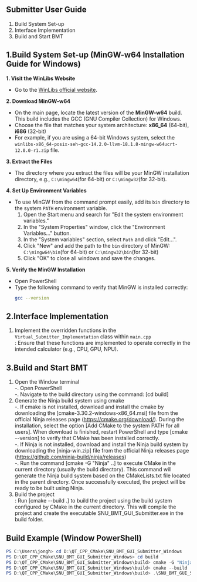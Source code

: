 ## Submitter User Guide
1. Build System Set-up  
2. Interface Implementation  
3. Build and Start BMT  
      
## 1.Build System Set-up (MinGW-w64 Installation Guide for Windows)
**1. Visit the WinLibs Website**  
- Go to the [WinLibs official website](https://www.winlibs.com/).  

**2. Download MinGW-w64**  
- On the main page, locate the latest version of the **MinGW-w64** build. This build includes the GCC (GNU Compiler Collection) for Windows.  
- Choose the file that matches your system architecture: **x86_64** (64-bit), **i686** (32-bit)  
- For example, if you are using a 64-bit Windows system, select the `winlibs-x86_64-posix-seh-gcc-14.2.0-llvm-18.1.8-mingw-w64ucrt-12.0.0-r1.zip` file.  
     
**3. Extract the Files**  
- The directory where you extract the files will be your MinGW installation directory, e.g., `C:\mingw64`(for 64-bit) or `C:\mingw32`(for 32-bit).   
     
**4. Set Up Environment Variables**   
- To use MinGW from the command prompt easily, add its `bin` directory to the system `PATH` environment variable.    
  1. Open the Start menu and search for "Edit the system environment variables."  
  2. In the "System Properties" window, click the "Environment Variables..." button.  
  3. In the "System variables" section, select `Path` and click "Edit...".  
  4. Click "New" and add the path to the `bin` directory of MinGW: `C:\mingw64\bin`(for 64-bit) or `C:\mingw32\bin`(for 32-bit)
  5. Click "OK" to close all windows and save the changes.

**5. Verify the MinGW Installation**
- Open PowerShell   
- Type the following command to verify that MinGW is installed correctly:
  ```bash
  gcc --version

## 2.Interface Implementation
   1) Implement the overridden functions in the `Virtual_Submitter_Implementation` class within `main.cpp`  
   : Ensure that these functions are implemented to operate correctly in the intended calculator (e.g., CPU, GPU, NPU).

## 3.Build and Start BMT
   1) Open the Window terminal  
  -. Open PowerShell   
  -. Navigate to the build directory using the command: [cd build]
   2) Generate the Ninja build system using cmake  
  -. If cmake is not installed, download and install the cmake by downloading the [cmake-3.30.2-windows-x86_64.msi] file from the official Ninja releases page (https://cmake.org/download/). During the installation, select the option [Add CMake to the system PATH for all users]. When download is finished, restart PowerShell and type [cmake --version] to verify that CMake has been installed correctly.  
  -. If Ninja is not installed, download and install the Ninja build system by downloading the [ninja-win.zip] file from the official Ninja releases page (https://github.com/ninja-build/ninja/releases)  
  -. Run the command [cmake -G "Ninja" ..] to execute CMake in the current directory (usually the build directory). This command will generate the Ninja build system based on the CMakeLists.txt file located in the parent directory. Once successfully executed, the project will be ready to be built using Ninja.
   4) Build the project  
   : Run [cmake --build .] to build the project using the build system configured by CMake in the current directory. This will compile the project and create the executable SNU_BMT_GUI_Submitter.exe in the build folder.

## Build Example (Window PowerShell)
```powershell
PS C:\Users\jongh> cd D:\QT_CPP_CMake\SNU_BMT_GUI_Submitter_Windows
PS D:\QT_CPP_CMake\SNU_BMT_GUI_Submitter_Windows> cd build
PS D:\QT_CPP_CMake\SNU_BMT_GUI_Submitter_Windows\build> cmake -G "Ninja" ..
PS D:\QT_CPP_CMake\SNU_BMT_GUI_Submitter_Windows\build> cmake --build .
PS D:\QT_CPP_CMake\SNU_BMT_GUI_Submitter_Windows\build> .\SNU_BMT_GUI_Submitter.exe

